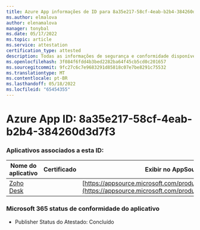 ```yaml
---
title: Azure App informações de ID para 8a35e217-58cf-4eab-b2b4-384260d3d7f3
ms.author: elmalova
author: elenamalova
manager: tonybal
ms.date: 05/17/2022
ms.topic: article
ms.service: attestation
certification_type: attested
description: Todas as informações de segurança e conformidade disponíveis para 8a35e217-58cf-4eab-b2b4-384260d3d7f3.
ms.openlocfilehash: 3f084f6fdd4b3bed2282ba64f45cb5cd0c201657
ms.sourcegitcommit: 9fc27c6c7e9683291d85818c07e7be8291c75532
ms.translationtype: MT
ms.contentlocale: pt-BR
ms.lasthandoff: 05/18/2022
ms.locfileid: "65454355"
---
```

# <a name="azure-app-id-8a35e217-58cf-4eab-b2b4-384260d3d7f3"></a>Azure App ID: 8a35e217-58cf-4eab-b2b4-384260d3d7f3


### <a name="apps-associated-with-this-id"></a>Aplicativos associados a esta ID:
| **Nome do aplicativo** | **Certificado** | **Exibir no AppSource** |
|--------------|---------------|-----------------------|
| [Zoho Desk](../forward/WA104382044.md) |  | [https://appsource.microsoft.com/product/office/WA104382044](https://appsource.microsoft.com/product/office/WA104382044) |

### <a name="microsoft-365-app-compliance-status"></a>Microsoft 365 status de conformidade do aplicativo
- Publisher Status do Atestado: Concluído
